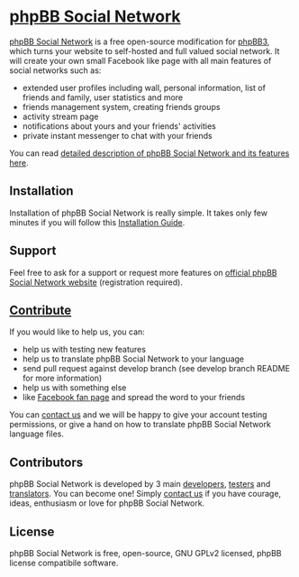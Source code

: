 # [phpBB Social Network](http://phpbbsocialnetwork.com)
[phpBB Social Network](http://phpbbsocialnetwork.com) is a free open-source modification for [phpBB3](http://phpbb.com), which turns your website to self-hosted and full valued social network. It will create your own small Facebook like page with all main features of social networks such as:

* extended user profiles including wall, personal information, list of friends and family, user statistics and more
* friends management system, creating friends groups
* activity stream page
* notifications about yours and your friends' activities
* private instant messenger to chat with your friends

You can read [detailed description of phpBB Social Network and its features here](http://phpbbsocialnetwork.com/viewtopic.php?t=32).

## Installation
Installation of phpBB Social Network is really simple. It takes only few minutes if you will follow this [Installation Guide](http://phpbbsocialnetwork.com/viewtopic.php?t=886).

## Support
Feel free to ask for a support or request more features on [official phpBB Social Network website](http://phpbbsocialnetwork.com/index.php) (registration required).

## [Contribute](http://phpbbsocialnetwork.com/support_us.php)
If you would like to help us, you can:

* help us with testing new features
* help us to translate phpBB Social Network to your language
* send pull request against develop branch (see develop branch README for more information)
* help us with something else
* like [Facebook fan page](http://www.facebook.com/pages/phpBB-Social-Network/180271885389370) and spread the word to your friends

You can [contact us](http://phpbbsocialnetwork.com/contact_us.php) and we will be happy to give your account testing permissions, or give a hand on how to translate phpBB Social Network language files.

## Contributors
phpBB Social Network is developed by 3 main [developers](http://phpbbsocialnetwork.com/memberlist.php?mode=group&g=8), [testers](http://phpbbsocialnetwork.com/memberlist.php?mode=group&g=12) and [translators](http://phpbbsocialnetwork.com/memberlist.php?mode=group&g=15). You can become one! Simply [contact us](http://phpbbsocialnetwork.com/contact_us.php) if you have courage, ideas, enthusiasm or love for phpBB Social Network.

## License
phpBB Social Network is free, open-source, GNU GPLv2 licensed, phpBB license compatibile software.